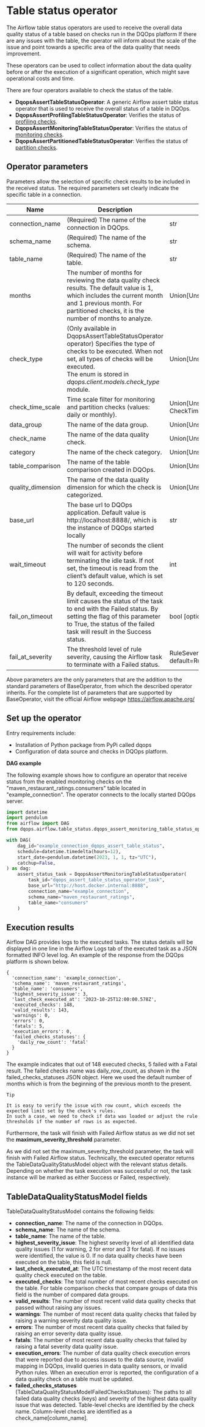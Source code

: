# Table status operator

The Airflow table status operators are used to receive the overall data quality status of a table based on checks run in the DQOps platform
If there are any issues with the table, the operator will inform about the scale of the issue and point towards a specific area of the data quality that needs improvement. 

These operators can be used to collect information about the data quality before or after the execution of a significant operation, which might save operational costs and time.

There are four operators available to check the status of the table.

- **DqopsAssertTableStatusOperator**: A generic Airflow assert table status operator that is used to receive the overall status of a table in DQOps.
- **DqopsAssertProfilingTableStatusOperator**: Verifies the status of [profiling checks](../../dqo-concepts/checks/profiling-checks/profiling-checks.md).
- **DqopsAssertMonitoringTableStatusOperator**: Verifies the status of [monitoring checks](../../dqo-concepts/checks/monitoring-checks/monitoring-checks.md).
- **DqopsAssertPartitionedTableStatusOperator**: Verifies the status of [partition checks](../../dqo-concepts/checks/partition-checks/partition-checks.md).


## Operator parameters

Parameters allow the selection of specific check results to be included in the received status.
The required parameters set clearly indicate the specific table in a connection.

| Name              | Description                                                                                                                                                                                                                       | Type                                                          |
|-------------------|-----------------------------------------------------------------------------------------------------------------------------------------------------------------------------------------------------------------------------------|---------------------------------------------------------------|
| connection_name   | (Required) The name of the connection in DQOps.                                                                                                                                                                                   | str                                                           |
| schema_name       | (Required) The name of the schema.                                                                                                                                                                                                | str                                                           |
| table_name        | (Required) The name of the table.                                                                                                                                                                                                 | str                                                           |
| months            | The number of months for reviewing the data quality check results. The default value is 1, which includes the current month and 1 previous month. For partitioned checks, it is the number of months to analyze.                  | Union[Unset, None, int]                                       |
| check_type        | (Only available in DqopsAssertTableStatusOperator operator) Specifies the type of checks to be executed. When not set, all types of checks will be executed. <br/> The enum is stored in _dqops.client.models.check_type_ module. | Union[Unset, None, CheckType]                                 |
| check_time_scale  | Time scale filter for monitoring and partition checks (values: daily or monthly).                                                                                                                                                 | Union[Unset, None, CheckTimeScale]                            |
| data_group        | The name of the data group.                                                                                                                                                                                                       | Union[Unset, None, str]                                       |
| check_name        | The name of the data quality check.                                                                                                                                                                                               | Union[Unset, None, str]                                       |
| category          | The name of the check category.                                                                                                                                                                                                   | Union[Unset, None, str]                                       | 
| table_comparison  | The name of the table comparison created in DQOps.                                                                                                                                                                                | Union[Unset, None, str]                                       | 
| quality_dimension | The name of the data quality dimension for which the check is categorized.                                                                                                                                                        | Union[Unset, None, str]                                       |
| base_url          | The base url to DQOps application. Default value is http://localhost:8888/, which is the instance of DQOps started locally                                                                                                        | str                                                           |
| wait_timeout      | The number of seconds the client will wait for activity before terminating the idle task. If not set, the timeout is read from the client’s default value, which is set to 120 seconds.                                           | int                                                           |
| fail_on_timeout   | By default, exceeding the timeout limit causes the status of the task to end with the Failed status. By setting the flag of this parameter to True, the status of the failed task will result in the Success status.              | bool [optional, default=True]                                 |
| fail_at_severity  | The threshold level of rule severity, causing the Airflow task to terminate with a Failed status.                                                                                                                                 | RuleSeverityLevel [optional, default=RuleSeverityLevel.FATAL] |

Above parameters are the only parameters that are the addition to the standard parameters of BaseOperator, from which the described operator inherits.
For the complete list of parameters that are supported by BaseOperator, visit the official Airflow webpage https://airflow.apache.org/

## Set up the operator

Entry requirements include:

- Installation of Python package from PyPi called dqops
- Configuration of data source and checks in DQOps platform.

**DAG example**

The following example shows how to configure an operator that receive status from the enabled monitoring checks on the "maven_restaurant_ratings.consumers" table located in "example_connection". 
The operator connects to the locally started DQOps server.

```python
import datetime
import pendulum
from airflow import DAG
from dqops.airflow.table_status.dqops_assert_monitoring_table_status_operator import DqopsAssertMonitoringTableStatusOperator

with DAG(
    dag_id="example_connection_dqops_assert_table_status",
    schedule=datetime.timedelta(hours=12),
    start_date=pendulum.datetime(2023, 1, 1, tz="UTC"),
    catchup=False,
) as dag:
    assert_status_task = DqopsAssertMonitoringTableStatusOperator(
        task_id="dqops_assert_table_status_operator_task",
        base_url="http://host.docker.internal:8888",
        connection_name="example_connection",
        schema_name="maven_restaurant_ratings",
        table_name="consumers"
    )

```


## Execution results

Airflow DAG provides logs to the executed tasks. 
The status details will be displayed in one line in the Airflow Logs tab of the executed task as a JSON formatted INFO level log. 
An example of the response from the DQOps platform is shown below.

```json5
{
  'connection_name': 'example_connection', 
  'schema_name': 'maven_restaurant_ratings', 
  'table_name': 'consumers', 
  'highest_severity_issue': 3, 
  'last_check_executed_at': '2023-10-25T12:00:00.578Z', 
  'executed_checks': 148, 
  'valid_results': 143, 
  'warnings': 0, 
  'errors': 0, 
  'fatals': 5, 
  'execution_errors': 0, 
  'failed_checks_statuses': {
    'daily_row_count': 'fatal'
  }
}
```

The example indicates that out of 148 executed checks, 5 failed with a Fatal result. 
The failed checks name was daily_row_count, as shown in the failed_checks_statuses JSON object. 
Here we used the default number of months which is from the beginning of the previous month to the present.


```text
Tip

It is easy to verify the issue with row count, which exceeds the expected limit set by the check's rules. 
In such a case, we need to check if data was loaded or adjust the rule thresholds if the number of rows is as expected.
```

Furthermore, the task will finish with Failed Airflow status as we did not set the **maximum_severity_threshold** parameter.

As we did not set the maximum_severity_threshold parameter, the task will finish with Failed Airflow status. Technically, the executed operator returns the TableDataQualityStatusModel object with the relevant status details. 
Depending on whether the task execution was successful or not, the task instance will be marked as either Success or Failed, respectively.

## TableDataQualityStatusModel fields 

TableDataQualityStatusModel contains the following fields:

- **connection_name**: The name of the connection in DQOps.
- **schema_name**: The name of the schema.
- **table_name**: The name of the table.
- **highest_severity_issue**: The highest severity level of all identified data quality issues (1 for warning, 2 for error and 3 for fatal). 
  If no issues were identified, the value is 0. 
  If no data quality checks have been executed on the table, this field is null.
- **last_check_executed_at**: The UTC timestamp of the most recent data quality check executed on the table.
- **executed_checks**: The total number of most recent checks executed on the table. 
  For table comparison checks that compare groups of data this field is the number of compared data groups.
- **valid_results**: The number of most recent valid data quality checks that passed without raising any issues.
- **warnings**: The number of most recent data quality checks that failed by raising a warning severity data quality issue.
- **errors**: The number of most recent data quality checks that failed by raising an error severity data quality issue.
- **fatals**: The number of most recent data quality checks that failed by raising a fatal severity data quality issue.
- **execution_errors**: The number of data quality check execution errors that were reported due to access issues to the data source, 
  invalid mapping in DQOps, invalid queries in data quality sensors, or invalid Python rules. 
  When an execution error is reported, the configuration of a data quality check on a table must be updated.
- **failed_checks_statuses** (TableDataQualityStatusModelFailedChecksStatuses): The paths to all failed
  data quality checks (keys) and severity of the highest data quality issue that was detected. Table-level checks
  are identified by the check name. Column-level checks are identified as a check_name[column_name].
